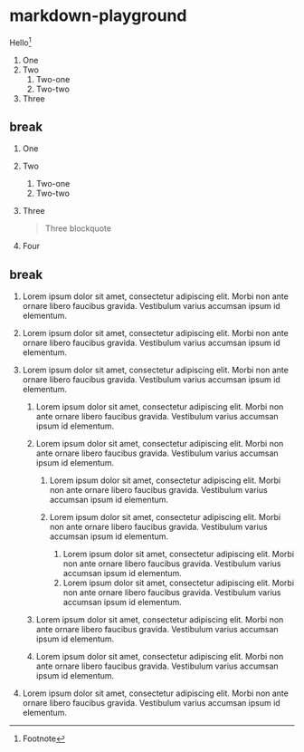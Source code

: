 # markdown-playground

Hello[^1]

[^1]: Footnote

1. One
2. Two
   1. Two-one
   2. Two-two
3. Three

## break

1. One
1. Two
   1. Two-one
   1. Two-two
1. Three

   > Three blockquote

1. Four

## break

1. Lorem ipsum dolor sit amet, consectetur adipiscing elit. Morbi non ante ornare libero faucibus gravida. Vestibulum varius accumsan ipsum id elementum.

1. Lorem ipsum dolor sit amet, consectetur adipiscing elit. Morbi non ante ornare libero faucibus gravida. Vestibulum varius accumsan ipsum id elementum.

1. Lorem ipsum dolor sit amet, consectetur adipiscing elit. Morbi non ante ornare libero faucibus gravida. Vestibulum varius accumsan ipsum id elementum.

    1. Lorem ipsum dolor sit amet, consectetur adipiscing elit. Morbi non ante ornare libero faucibus gravida. Vestibulum varius accumsan ipsum id elementum.

    1. Lorem ipsum dolor sit amet, consectetur adipiscing elit. Morbi non ante ornare libero faucibus gravida. Vestibulum varius accumsan ipsum id elementum.
  
        1. Lorem ipsum dolor sit amet, consectetur adipiscing elit. Morbi non ante ornare libero faucibus gravida. Vestibulum varius accumsan ipsum id elementum.
      
        1. Lorem ipsum dolor sit amet, consectetur adipiscing elit. Morbi non ante ornare libero faucibus gravida. Vestibulum varius accumsan ipsum id elementum.

            1. Lorem ipsum dolor sit amet, consectetur adipiscing elit. Morbi non ante ornare libero faucibus gravida. Vestibulum varius accumsan ipsum id elementum.
            1. Lorem ipsum dolor sit amet, consectetur adipiscing elit. Morbi non ante ornare libero faucibus gravida. Vestibulum varius accumsan ipsum id elementum.

    1. Lorem ipsum dolor sit amet, consectetur adipiscing elit. Morbi non ante ornare libero faucibus gravida. Vestibulum varius accumsan ipsum id elementum.

    1. Lorem ipsum dolor sit amet, consectetur adipiscing elit. Morbi non ante ornare libero faucibus gravida. Vestibulum varius accumsan ipsum id elementum.

1. Lorem ipsum dolor sit amet, consectetur adipiscing elit. Morbi non ante ornare libero faucibus gravida. Vestibulum varius accumsan ipsum id elementum.
